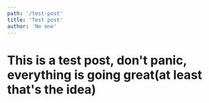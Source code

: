 ```yaml
---
path: '/test-post'
title: 'Test post'
author: 'No one'
---
```


# This is a test post, don't panic, everything is going great(at least that's the idea)
